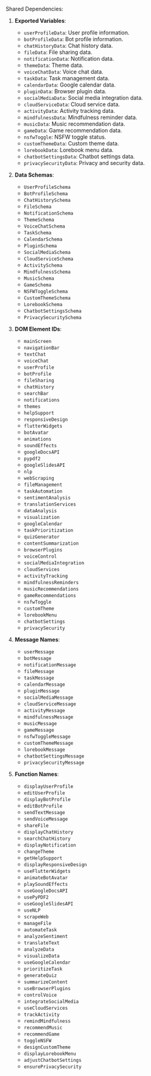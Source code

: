 Shared Dependencies:

1. **Exported Variables**: 
   - `userProfileData`: User profile information.
   - `botProfileData`: Bot profile information.
   - `chatHistoryData`: Chat history data.
   - `fileData`: File sharing data.
   - `notificationData`: Notification data.
   - `themeData`: Theme data.
   - `voiceChatData`: Voice chat data.
   - `taskData`: Task management data.
   - `calendarData`: Google calendar data.
   - `pluginData`: Browser plugin data.
   - `socialMediaData`: Social media integration data.
   - `cloudServiceData`: Cloud service data.
   - `activityData`: Activity tracking data.
   - `mindfulnessData`: Mindfulness reminder data.
   - `musicData`: Music recommendation data.
   - `gameData`: Game recommendation data.
   - `nsfwToggle`: NSFW toggle status.
   - `customThemeData`: Custom theme data.
   - `lorebookData`: Lorebook menu data.
   - `chatbotSettingsData`: Chatbot settings data.
   - `privacySecurityData`: Privacy and security data.

2. **Data Schemas**: 
   - `UserProfileSchema`
   - `BotProfileSchema`
   - `ChatHistorySchema`
   - `FileSchema`
   - `NotificationSchema`
   - `ThemeSchema`
   - `VoiceChatSchema`
   - `TaskSchema`
   - `CalendarSchema`
   - `PluginSchema`
   - `SocialMediaSchema`
   - `CloudServiceSchema`
   - `ActivitySchema`
   - `MindfulnessSchema`
   - `MusicSchema`
   - `GameSchema`
   - `NSFWToggleSchema`
   - `CustomThemeSchema`
   - `LorebookSchema`
   - `ChatbotSettingsSchema`
   - `PrivacySecuritySchema`

3. **DOM Element IDs**: 
   - `mainScreen`
   - `navigationBar`
   - `textChat`
   - `voiceChat`
   - `userProfile`
   - `botProfile`
   - `fileSharing`
   - `chatHistory`
   - `searchBar`
   - `notifications`
   - `themes`
   - `helpSupport`
   - `responsiveDesign`
   - `flutterWidgets`
   - `botAvatar`
   - `animations`
   - `soundEffects`
   - `googleDocsAPI`
   - `pypdf2`
   - `googleSlidesAPI`
   - `nlp`
   - `webScraping`
   - `fileManagement`
   - `taskAutomation`
   - `sentimentAnalysis`
   - `translationServices`
   - `dataAnalysis`
   - `visualization`
   - `googleCalendar`
   - `taskPrioritization`
   - `quizGenerator`
   - `contentSummarization`
   - `browserPlugins`
   - `voiceControl`
   - `socialMediaIntegration`
   - `cloudServices`
   - `activityTracking`
   - `mindfulnessReminders`
   - `musicRecommendations`
   - `gameRecommendations`
   - `nsfwToggle`
   - `customTheme`
   - `lorebookMenu`
   - `chatbotSettings`
   - `privacySecurity`

4. **Message Names**: 
   - `userMessage`
   - `botMessage`
   - `notificationMessage`
   - `fileMessage`
   - `taskMessage`
   - `calendarMessage`
   - `pluginMessage`
   - `socialMediaMessage`
   - `cloudServiceMessage`
   - `activityMessage`
   - `mindfulnessMessage`
   - `musicMessage`
   - `gameMessage`
   - `nsfwToggleMessage`
   - `customThemeMessage`
   - `lorebookMessage`
   - `chatbotSettingsMessage`
   - `privacySecurityMessage`

5. **Function Names**: 
   - `displayUserProfile`
   - `editUserProfile`
   - `displayBotProfile`
   - `editBotProfile`
   - `sendTextMessage`
   - `sendVoiceMessage`
   - `shareFile`
   - `displayChatHistory`
   - `searchChatHistory`
   - `displayNotification`
   - `changeTheme`
   - `getHelpSupport`
   - `displayResponsiveDesign`
   - `useFlutterWidgets`
   - `animateBotAvatar`
   - `playSoundEffects`
   - `useGoogleDocsAPI`
   - `usePyPDF2`
   - `useGoogleSlidesAPI`
   - `useNLP`
   - `scrapeWeb`
   - `manageFile`
   - `automateTask`
   - `analyzeSentiment`
   - `translateText`
   - `analyzeData`
   - `visualizeData`
   - `useGoogleCalendar`
   - `prioritizeTask`
   - `generateQuiz`
   - `summarizeContent`
   - `useBrowserPlugins`
   - `controlVoice`
   - `integrateSocialMedia`
   - `useCloudServices`
   - `trackActivity`
   - `remindMindfulness`
   - `recommendMusic`
   - `recommendGame`
   - `toggleNSFW`
   - `designCustomTheme`
   - `displayLorebookMenu`
   - `adjustChatbotSettings`
   - `ensurePrivacySecurity`